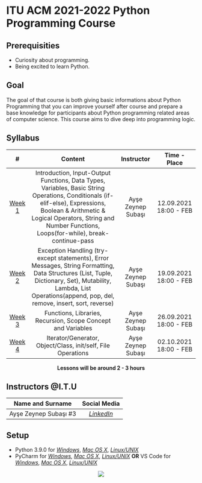 # ITU ACM 2021-2022 Python Programming Course

## Prerequisities

 - Curiosity about programming.
 - Being excited to learn Python.

## Goal

The goal of that course is both giving basic informations about Python Programming that you can improve yourself after course and prepare a base knowledge for participants about Python programming related areas of computer science. This course aims to dive deep into programming logic.
  
## Syllabus

|     #           |Content                          | Instructor                        | Time - Place
| :----------------: | :-------------------------------: | :-----------------------------: | :-----------------------------: |
| [Week 1](https://github.com/ituacm/ITU-ACM-20-21-Python-Programming-Course/tree/master/Week1) | Introduction, Input-Output Functions, Data Types, Variables, Basic String Operations, Conditionals (if-elif-else), Expressions, Boolean & Arithmetic & Logical Operators, String and Number Functions, Loops(for-while), break-continue-pass | Ayşe Zeynep Subaşı| 12.09.2021 18:00 - FEB |
| [Week 2](https://github.com/ituacm/ITU-ACM-20-21-Python-Programming-Course/tree/master/Week2) | Exception Handling (try-except statements), Error Messages, String Formatting, Data Structures (List, Tuple, Dictionary, Set), Mutability, Lambda, List Operations(append, pop, del, remove, insert, sort, reverse) | Ayşe Zeynep Subaşı| 19.09.2021 18:00 - FEB|
| [Week 3](https://github.com/ituacm/ITU-ACM-20-21-Python-Programming-Course/tree/master/Week3) | Functions, Libraries, Recursion, Scope Concept and Variables | Ayşe Zeynep Subaşı|  26.09.2021 18:00 - FEB|
| [Week 4](https://github.com/ituacm/ITU-ACM-20-21-Python-Programming-Course/tree/master/Week4) |  Iterator/Generator, Object/Class, init/self, File Operations | Ayşe Zeynep Subaşı|  02.10.2021 18:00 - FEB|

<p align="center"><b>Lessons will be around 2 - 3 hours</b></p>

## Instructors @I.T.U

| Name and Surname | Social Media |
|:--:|:--:|
| Ayşe Zeynep Subaşı #3 | [*LinkedIn*](https://www.linkedin.com/in/ay%C5%9Fe-zeynep-suba%C5%9F%C4%B1-72133820a) |

## Setup

- Python 3.9.0 for [*Windows*](https://www.python.org/ftp/python/3.9.0/python-3.9.0-amd64.exe), [*Mac OS X*](https://www.python.org/downloads/mac-osx/), [*Linux/UNIX*](https://www.python.org/downloads/source/)
- PyCharm for [*Windows*](https://www.jetbrains.com/pycharm/download/download-thanks.html?platform=windows&code=PCC), [*Mac OS X*](https://www.jetbrains.com/pycharm/download/download-thanks.html?platform=mac&code=PCC), [*Linux/UNIX*](https://www.jetbrains.com/pycharm/download/download-thanks.html?platform=linux&code=PCC) **OR** VS Code for [*Windows*](https://code.visualstudio.com/docs/?dv=win), [*Mac OS X*](https://code.visualstudio.com/docs/?dv=osx), [*Linux/UNIX*](https://code.visualstudio.com/docs/?dv=linux64_deb)


<p align="center">
  <a href="//ituacm.com" target="_blank">
    <img src="https://ituacm.com/wp-content/uploads/2017/08/itu-logo.png">
  </a>
</p>

